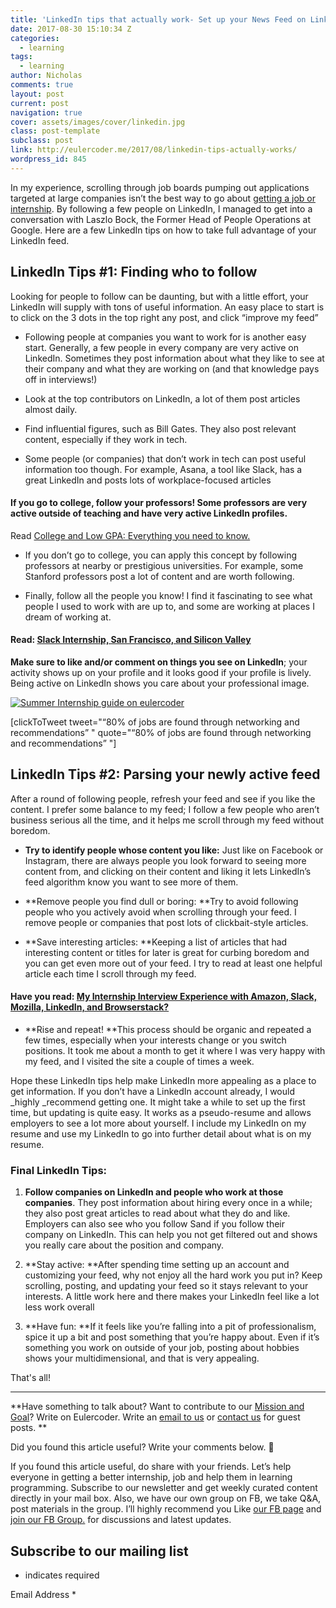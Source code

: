 ```yaml
---
title: 'LinkedIn tips that actually work- Set up your News Feed on LinkedIn'
date: 2017-08-30 15:10:34 Z
categories:
  - learning
tags:
  - learning
author: Nicholas
comments: true
layout: post
current: post
navigation: true
cover: assets/images/cover/linkedin.jpg
class: post-template
subclass: post
link: http://eulercoder.me/2017/08/linkedin-tips-actually-works/
wordpress_id: 845
---
```


In my experience, scrolling through job boards pumping out applications targeted at large companies isn’t the best way to go about [getting a job or internship](http://eulercoder.me/2017/07/summer-internship-ultimate-guide/). By following a few people on LinkedIn, I managed to get into a conversation with Laszlo Bock, the Former Head of People Operations at Google. Here are a few LinkedIn tips on how to take full advantage of your LinkedIn feed.

## LinkedIn Tips #1: Finding who to follow

Looking for people to follow can be daunting, but with a little effort, your LinkedIn will supply with tons of useful information. An easy place to start is to click on the 3 dots in the top right any post, and click “improve my feed”

- Following people at companies you want to work for is another easy start. Generally, a few people in every company are very active on LinkedIn. Sometimes they post information about what they like to see at their company and what they are working on (and that knowledge pays off in interviews!)

- Look at the top contributors on LinkedIn, a lot of them post articles almost daily.

- Find influential figures, such as Bill Gates. They also post relevant content, especially if they work in tech.

- Some people (or companies) that don’t work in tech can post useful information too though. For example, Asana, a tool like Slack, has a great LinkedIn and posts lots of workplace-focused articles

<!-- more -->

#### If you go to college, follow your professors! Some professors are very active outside of teaching and have very active LinkedIn profiles.

Read [College and Low GPA: Everything you need to know.](http://eulercoder.me/2017/08/college-low-gpa-know-everything/)[ ](http://eulercoder.me/2017/08/college-low-gpa-know-everything/)

- If you don’t go to college, you can apply this concept by following professors at nearby or prestigious universities. For example, some Stanford professors post a lot of content and are worth following.

- Finally, follow all the people you know! I find it fascinating to see what people I used to work with are up to, and some are working at places I dream of working at.

#### Read: [Slack Internship, San Francisco, and Silicon Valley](http://eulercoder.me/2017/07/slack-internship-sf-silicon-valley/)

**Make sure to like and/or comment on things you see on LinkedIn**; your activity shows up on your profile and it looks good if your profile is lively. Being active on LinkedIn shows you care about your professional image.

[![Summer Internship guide on eulercoder](http://eulercoder.me/wp-content/uploads/2017/08/Internship-in-article-post.jpg)](http://eulercoder.me/2017/07/summer-internship-ultimate-guide/)

[clickToTweet tweet="“80% of jobs are found through networking and recommendations” " quote="“80% of jobs are found through networking and recommendations” "]

##

##

##

## LinkedIn Tips #2: Parsing your newly active feed

After a round of following people, refresh your feed and see if you like the content. I prefer some balance to my feed; I follow a few people who aren’t business serious all the time, and it helps me scroll through my feed without boredom.

- **Try to identify people whose content you like:** Just like on Facebook or Instagram, there are always people you look forward to seeing more content from, and clicking on their content and liking it lets LinkedIn’s feed algorithm know you want to see more of them.

- **Remove people you find dull or boring: **Try to avoid following people who you actively avoid when scrolling through your feed. I remove people or companies that post lots of clickbait-style articles.

- **Save interesting articles: **Keeping a list of articles that had interesting content or titles for later is great for curbing boredom and you can get even more out of your feed. I try to read at least one helpful article each time I scroll through my feed.

#### Have you read: [My Internship Interview Experience with Amazon, Slack, Mozilla, LinkedIn, and Browserstack? ](http://eulercoder.me/2017/07/slack-amazon-mozilla-linkedin-interview/)

- **Rise and repeat! **This process should be organic and repeated a few times, especially when your interests change or you switch positions. It took me about a month to get it where I was very happy with my feed, and I visited the site a couple of times a week.

Hope these LinkedIn tips help make LinkedIn more appealing as a place to get information. If you don’t have a LinkedIn account already, I would \_highly \_recommend getting one. It might take a while to set up the first time, but updating is quite easy. It works as a pseudo-resume and allows employers to see a lot more about yourself. I include my LinkedIn on my resume and use my LinkedIn to go into further detail about what is on my resume.

### Final LinkedIn Tips:

1. **Follow companies on LinkedIn and people who work at those companies**. They post information about hiring every once in a while; they also post great articles to read about what they do and like. Employers can also see who you follow Sand if you follow their company on LinkedIn. This can help you not get filtered out and shows you really care about the position and company.

2) **Stay active: **After spending time setting up an account and customizing your feed, why not enjoy all the hard work you put in? Keep scrolling, posting, and updating your feed so it stays relevant to your interests. A little work here and there makes your LinkedIn feel like a lot less work overall

3. **Have fun: **If it feels like you’re falling into a pit of professionalism, spice it up a bit and post something that you’re happy about. Even if it’s something you work on outside of your job, posting about hobbies shows your multidimensional, and that is very appealing.

That's all!

---

**Have something to talk about? Want to contribute to our [Mission and Goal](http://eulercoder.me/about)? Write on Eulercoder. Write an [email to us](mailto:hi@eulercoder.me) or [contact us](http://eulercoder.me/contact) for guest posts. **

Did you found this article useful? Write your comments below. 🙂

If you found this article useful, do share with your friends. Let’s help everyone in getting a better internship, job and help them in learning programming. Subscribe to our newsletter and get weekly curated content directly in your mail box. Also, we have our own group on FB, we take Q&A, post materials in the group. I’ll highly recommend you Like [our FB page](https://www.facebook.com/eulercoder) and [join our FB Group.](https://www.facebook.com/groups/eulercoder) for discussions and latest updates.

## Subscribe to our mailing list

- indicates required

Email Address \*
